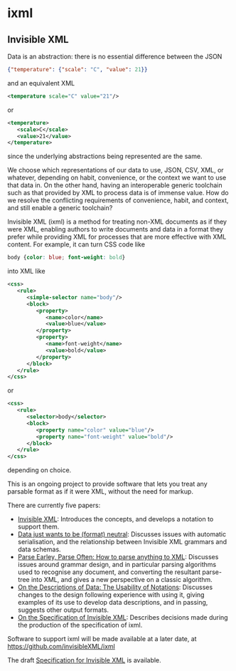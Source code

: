 # ixml

## Invisible XML

Data is an abstraction: there is no essential difference between the JSON

```json
{"temperature": {"scale": "C", "value": 21}}
```

and an equivalent XML

```xml
<temperature scale="C" value="21"/>
```
or

```xml
<temperature>
   <scale>C</scale>
   <value>21</value>
</temperature>
```

since the underlying abstractions being represented are the same.

We choose which representations of our data to use, JSON, CSV, XML, or whatever, depending on habit, convenience, or the context we want to use that data in. On the other hand, having an interoperable generic toolchain such as that provided by XML to process data is of immense value. How do we resolve the conflicting requirements of convenience, habit, and context, and still enable a generic toolchain?

Invisible XML (ixml) is a method for treating non-XML documents as if they were XML, enabling authors to write documents and data in a format they prefer while providing XML for processes that are more effective with XML content. For example, it can turn CSS code like

```css
body {color: blue; font-weight: bold}
```

into XML like

```xml
<css>
   <rule>
      <simple-selector name="body"/>
      <block>
         <property>
            <name>color</name>
            <value>blue</value>
         </property>
         <property>
            <name>font-weight</name>
            <value>bold</value>
         </property>
      </block>
   </rule>
</css>
```

or

```xml
<css>
   <rule>
      <selector>body</selector>
      <block>
         <property name="color" value="blue"/>
         <property name="font-weight" value="bold"/>
      </block>
   </rule>
</css>
```

depending on choice.

This is an ongoing project to provide software that lets you treat any parsable format as if it were XML, without the need for markup.

There are currently five papers:

* [Invisible XML](http://www.cwi.nl/~steven/Talks/2013/08-07-invisible-xml/invisible-xml-3.html): Introduces the concepts, and develops a notation to support them.
* [Data just wants to be (format) neutral](http://www.cwi.nl/~steven/Talks/2016/02-12-prague/data.html): Discusses issues with automatic serialisation, and the relationship between Invisible XML grammars and data schemas.
* [Parse Earley, Parse Often: How to parse anything to XML](http://www.cwi.nl/~steven/Talks/2016/06-05-london/xml-london.html): Discusses issues around grammar design, and in particular parsing algorithms used to recognise any document, and converting the resultant parse-tree into XML, and gives a new perspective on a classic algorithm.
* [On the Descriptions of Data: The Usability of Notations](http://archive.xmlprague.cz/2017/files/xmlprague-2017-proceedings.pdf#page=155): Discusses changes to the design following experience with using it, giving examples of its use to develop data descriptions, and in passing, suggests other output formats.
* [On the Specification of Invisible XML](https://archive.xmlprague.cz/2019/files/xmlprague-2019-proceedings.pdf#page=425): Describes decisions made during the production of the specification of ixml.

Software to support ixml will be made available at a later date, at https://github.com/invisibleXML/ixml

The draft [Specification for Invisible XML](https://github.com/invisibleXML/ixml/blob/master/ixml-specification.html) is available.
